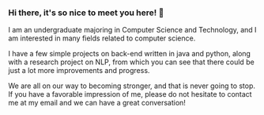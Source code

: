 ### Hi there, it's so nice to meet you here! 👋
I am an undergraduate majoring in Computer Science and Technology, and I am interested in many fields related to computer science.

I have a few simple projects on back-end written in java and python, along with a research project on NLP, from which you can see that there could be just a lot more improvements and progress.

We are all on our way to becoming stronger, and that is never going to stop. If you have a favorable impression of me, please do not hesitate to contact me at my email and we can have a great conversation!
<!--
**EvanTheBoy/EvanTheBoy** is a ✨ _special_ ✨ repository because its `README.md` (this file) appears on your GitHub profile.

Here are some ideas to get you started:

- 🔭 I’m currently working on ...
- 🌱 I’m currently learning ...
- 👯 I’m looking to collaborate on ...
- 🤔 I’m looking for help with ...
- 💬 Ask me about ...
- 📫 How to reach me: ...
- 😄 Pronouns: ...
- ⚡ Fun fact: ...
-->
